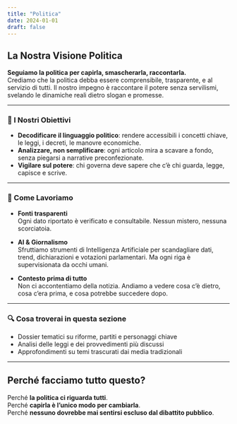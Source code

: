 ```yaml
---
title: "Politica"
date: 2024-01-01
draft: false
---
```


## La Nostra Visione Politica

**Seguiamo la politica per capirla, smascherarla, raccontarla.**  
Crediamo che la politica debba essere comprensibile, trasparente, e al servizio di tutti. Il nostro impegno è raccontare il potere senza servilismi, svelando le dinamiche reali dietro slogan e promesse.

---

### 🎯 I Nostri Obiettivi

- **Decodificare il linguaggio politico**: rendere accessibili i concetti chiave, le leggi, i decreti, le manovre economiche.  
- **Analizzare, non semplificare**: ogni articolo mira a scavare a fondo, senza piegarsi a narrative preconfezionate.  
- **Vigilare sul potere**: chi governa deve sapere che c’è chi guarda, legge, capisce e scrive.  

---

### 🧠 Come Lavoriamo

- **Fonti trasparenti**  
  Ogni dato riportato è verificato e consultabile. Nessun mistero, nessuna scorciatoia.

- **AI & Giornalismo**  
  Sfruttiamo strumenti di Intelligenza Artificiale per scandagliare dati, trend, dichiarazioni e votazioni parlamentari. Ma ogni riga è supervisionata da occhi umani.

- **Contesto prima di tutto**  
  Non ci accontentiamo della notizia. Andiamo a vedere cosa c’è dietro, cosa c’era prima, e cosa potrebbe succedere dopo.

---

### 🔍 Cosa troverai in questa sezione

- Dossier tematici su riforme, partiti e personaggi chiave  
- Analisi delle leggi e dei provvedimenti più discussi  
- Approfondimenti su temi trascurati dai media tradizionali  

---

## Perché facciamo tutto questo?

Perché **la politica ci riguarda tutti**.  
Perché **capirla è l’unico modo per cambiarla**.  
Perché **nessuno dovrebbe mai sentirsi escluso dal dibattito pubblico**.
